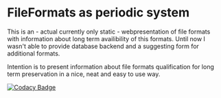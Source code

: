 # FileFormats as periodic system

This is an - actual currently only static - webpresentation of file formats with information about long term availibility of this formats. 
Until now I wasn't able to provide database backend and a suggesting form for additional formats. 

Intention is to present information about file formats qualification for long term preservation in a nice, neat and easy to use way.

[![Codacy Badge](https://app.codacy.com/project/badge/Grade/1be6ae2621fe4d3b9369aca884f9daa1)](https://www.codacy.com/gh/aquast/period/dashboard?utm_source=github.com&amp;utm_medium=referral&amp;utm_content=aquast/period&amp;utm_campaign=Badge_Grade)

